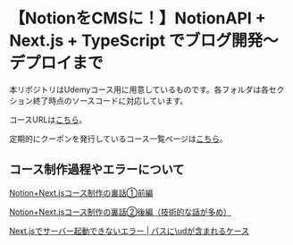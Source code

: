 # 【NotionをCMSに！】NotionAPI + Next.js + TypeScript でブログ開発〜デプロイまで


本リポジトリはUdemyコース用に用意しているものです。各フォルダは各セクション終了時点のソースコードに対応しています。

コースURLは[こちら](https://www.udemy.com/course/notion-next-blog/?referralCode=A392C2F8686D2BF90F61)。


定期的にクーポンを発行しているコース一覧ページは[こちら](https://www.takux.one/)。


## コース制作過程やエラーについて

[Notion+Next.jsコース制作の裏話①前編](https://www.rabbitriver.page/ja/notion-next-blog-insidestory1)

[Notion+Next.jsコース制作の裏話②後編（技術的な話が多め）](https://www.rabbitriver.page/ja/notion-next-blog-insidestory2)

[Next.jsでサーバー起動できないエラー | パスに\udが含まれるケース](https://www.rabbitriver.page/ja/include-ud-error)

